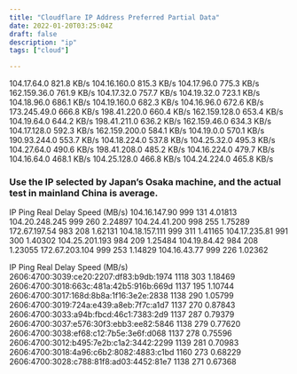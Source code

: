 ```yaml
---
title: "Cloudflare IP Address Preferred Partial Data"
date: 2022-01-20T03:25:04Z
draft: false
description: "ip"
tags: ["cloud"]

---
```

104.17.64.0 821.8 KB/s
104.16.160.0 815.3 KB/s
104.17.96.0 775.3 KB/s
162.159.36.0 761.9 KB/s
104.17.32.0 757.7 KB/s
104.19.32.0 723.1 KB/s
104.18.96.0 686.1 KB/s
104.19.160.0 682.3 KB/s
104.16.96.0 672.6 KB/s
173.245.49.0 666.8 KB/s
198.41.220.0 660.4 KB/s
162.159.128.0 653.4 KB/s
104.19.64.0 644.2 KB/s
198.41.211.0 636.2 KB/s
162.159.46.0 634.3 KB/s
104.17.128.0 592.3 KB/s
162.159.200.0 584.1 KB/s
104.19.0.0 570.1 KB/s
190.93.244.0 553.7 KB/s
104.18.224.0 537.8 KB/s
104.25.32.0 495.3 KB/s
104.27.64.0 490.6 KB/s
198.41.208.0 485.2 KB/s
104.16.224.0 479.7 KB/s
104.16.64.0 468.1 KB/s
104.25.128.0 466.8 KB/s
104.24.224.0 465.8 KB/s
### Use the IP selected by Japan’s Osaka machine, and the actual test in mainland China is average.
IP Ping Real Delay Speed ​​(MB/s)
104.16.147.90 999 131 4.01813
104.20.248.245 999 260 2.24897
104.24.41.200 998 255 1.75289
172.67.197.54 983 208 1.62131
104.18.157.111 999 311 1.41165
104.17.235.81 991 300 1.40302
104.25.201.193 984 209 1.25484
104.19.84.42 984 208 1.23055
172.67.203.104 999 253 1.14829
104.16.43.77 999 226 1.02362

IP Ping Real Delay Speed ​​(MB/s)
2606:4700:3039:ce20:2207:df83:b9db:1974 1118 303 1.18469
2606:4700:3018:663c:481a:42b5:916b:669d 1137 195 1.10744
2606:4700:3017:168d:8b8a:1f16:3e2e:2838 1138 290 1.05799
2606:4700:3019:724a:e439:a8eb:7f7c:a1d7 1137 270 0.87843
2606:4700:3033:a94b:fbcd:46c1:7383:2d9 1137 287 0.79379
2606:4700:3037:e576:30f3:ebb3:ee82:5846 1138 279 0.77620
2606:4700:3038:ef68:c12:7b5e:3e6f:d068 1137 278 0.75596
2606:4700:3012:b495:7e2b:c1a2:3442:2299 1139 281 0.70983
2606:4700:3018:4a96:c6b2:8082:4883:c1bd 1160 273 0.68229
2606:4700:3028:c788:81f8:ad03:4452:81e7 1138 271 0.67368